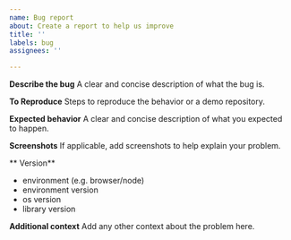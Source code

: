 ```yaml
---
name: Bug report
about: Create a report to help us improve
title: ''
labels: bug
assignees: ''

---
```


**Describe the bug**
A clear and concise description of what the bug is.

**To Reproduce**
Steps to reproduce the behavior or a demo repository.

**Expected behavior**
A clear and concise description of what you expected to happen.

**Screenshots**
If applicable, add screenshots to help explain your problem.

** Version**
- environment (e.g. browser/node)
- environment version
- os version
- library version

**Additional context**
Add any other context about the problem here.
